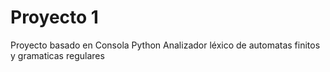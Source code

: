 # Proyecto 1
Proyecto basado en Consola Python 
Analizador léxico de automatas finitos y gramaticas regulares
